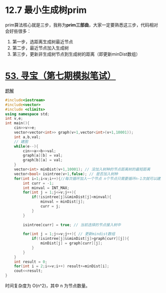 # 12.7 最小生成树prim

prim算法核心就是三步，我称为**prim三部曲**，大家一定要熟悉这三步，代码相对会好些很多：

1. 第一步，选距离生成树最近节点
2. 第二步，最近节点加入生成树
3. 第三步，更新非生成树节点到生成树的距离（即更新minDist数组）

# [53. 寻宝（第七期模拟笔试）](https://kamacoder.com/problempage.php?pid=1053)

[题解](https://programmercarl.com/kamacoder/0053.%E5%AF%BB%E5%AE%9D-prim.html#%E8%A7%A3%E9%A2%98%E6%80%9D%E8%B7%AF)

```cpp
#include<iostream>
#include<vector>
#include <climits>
using namespace std;
int v,e;
int main(){
    cin>>v>>e;
    vector<vector<int>> graph(v+1,vector<int>(v+1,10001));
    int a,b,val;
    // 建图
    while(e--){
        cin>>a>>b>>val;
        graph[a][b] = val;
        graph[b][a] = val;
    }
    vector<int> minDist(v+1,10001); // 没加入树种的节点距离树的最短距离
    vector<bool> isintree(v+1,false); // 是否加入树种
    for(int i=1;i<v;i++){//每次循环加入一个节点 n个节点只需要循环n-1次就可以建成树了
        int curr = -1; 
        int minval = INT_MAX;
        for(int j = 1;j<=v;j++){
            if(!isintree[j]&&minDist[j]<minval){
                minval = minDist[j];
                curr = j;
            }
        }
        
        isintree[curr] = true; // 当前选择的节点接入树中
        
        for(int j = 1;j<=v;j++){ // 更新mindist数组
            if(!isintree[j]&&minDist[j]>graph[curr][j]){
                minDist[j] = graph[curr][j];
            }
        }
    }
    int result = 0;
    for(int i = 2;i<=v;i++) result+=minDist[i];
    cout<<result;
}
```

时间复杂度为 O(n^2)，其中 n 为节点数量。
